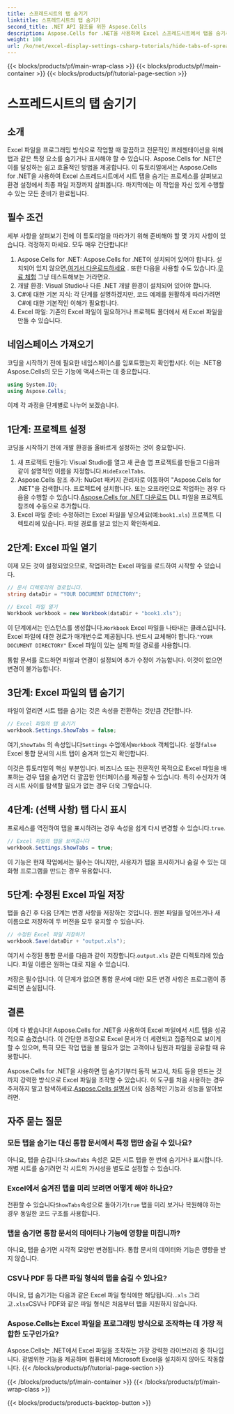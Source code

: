 ```yaml
---
title: 스프레드시트의 탭 숨기기
linktitle: 스프레드시트의 탭 숨기기
second_title: .NET API 참조를 위한 Aspose.Cells
description: Aspose.Cells for .NET을 사용하여 Excel 스프레드시트에서 탭을 숨기세요. 몇 가지 간단한 단계만으로 시트 탭을 프로그래밍 방식으로 숨기고 표시하는 방법을 알아보세요.
weight: 100
url: /ko/net/excel-display-settings-csharp-tutorials/hide-tabs-of-spreadsheet/
---
```


{{< blocks/products/pf/main-wrap-class >}}
{{< blocks/products/pf/main-container >}}
{{< blocks/products/pf/tutorial-page-section >}}

# 스프레드시트의 탭 숨기기

## 소개

Excel 파일을 프로그래밍 방식으로 작업할 때 깔끔하고 전문적인 프레젠테이션을 위해 탭과 같은 특정 요소를 숨기거나 표시해야 할 수 있습니다. Aspose.Cells for .NET은 이를 달성하는 쉽고 효율적인 방법을 제공합니다. 이 튜토리얼에서는 Aspose.Cells for .NET을 사용하여 Excel 스프레드시트에서 시트 탭을 숨기는 프로세스를 살펴보고 환경 설정에서 최종 파일 저장까지 살펴봅니다. 마지막에는 이 작업을 자신 있게 수행할 수 있는 모든 준비가 완료됩니다.

## 필수 조건

세부 사항을 살펴보기 전에 이 튜토리얼을 따라가기 위해 준비해야 할 몇 가지 사항이 있습니다. 걱정하지 마세요. 모두 매우 간단합니다!

1.  Aspose.Cells for .NET: Aspose.Cells for .NET이 설치되어 있어야 합니다. 설치되어 있지 않으면,[여기서 다운로드하세요](https://releases.aspose.com/cells/net/) . 또한 다음을 사용할 수도 있습니다.[무료 체험](https://releases.aspose.com/) 그냥 테스트해보는 거라면요.
2. 개발 환경: Visual Studio나 다른 .NET 개발 환경이 설치되어 있어야 합니다.
3. C#에 대한 기본 지식: 각 단계를 설명하겠지만, 코드 예제를 원활하게 따라가려면 C#에 대한 기본적인 이해가 필요합니다.
4. Excel 파일: 기존의 Excel 파일이 필요하거나 프로젝트 폴더에서 새 Excel 파일을 만들 수 있습니다.

## 네임스페이스 가져오기

코딩을 시작하기 전에 필요한 네임스페이스를 임포트했는지 확인합시다. 이는 .NET용 Aspose.Cells의 모든 기능에 액세스하는 데 중요합니다.

```csharp
using System.IO;
using Aspose.Cells;
```

이제 각 과정을 단계별로 나누어 보겠습니다.

## 1단계: 프로젝트 설정

코딩을 시작하기 전에 개발 환경을 올바르게 설정하는 것이 중요합니다.

1.  새 프로젝트 만들기: Visual Studio를 열고 새 콘솔 앱 프로젝트를 만들고 다음과 같이 설명적인 이름을 지정합니다.`HideExcelTabs`.
2. Aspose.Cells 참조 추가: NuGet 패키지 관리자로 이동하여 "Aspose.Cells for .NET"을 검색합니다. 프로젝트에 설치합니다.
 또는 오프라인으로 작업하는 경우 다음을 수행할 수 있습니다.[Aspose.Cells for .NET 다운로드](https://releases.aspose.com/cells/net/) DLL 파일을 프로젝트 참조에 수동으로 추가합니다.
3. Excel 파일 준비: 수정하려는 Excel 파일을 넣으세요(예:`book1.xls`) 프로젝트 디렉토리에 있습니다. 파일 경로를 알고 있는지 확인하세요.

## 2단계: Excel 파일 열기

이제 모든 것이 설정되었으므로, 작업하려는 Excel 파일을 로드하여 시작할 수 있습니다.

```csharp
// 문서 디렉토리의 경로입니다.
string dataDir = "YOUR DOCUMENT DIRECTORY";

// Excel 파일 열기
Workbook workbook = new Workbook(dataDir + "book1.xls");
```

 이 단계에서는 인스턴스를 생성합니다.`Workbook` Excel 파일을 나타내는 클래스입니다. Excel 파일에 대한 경로가 매개변수로 제공됩니다. 반드시 교체해야 합니다.`"YOUR DOCUMENT DIRECTORY"` Excel 파일이 있는 실제 파일 경로를 사용합니다.

통합 문서를 로드하면 파일과 연결이 설정되어 추가 수정이 가능합니다. 이것이 없으면 변경이 불가능합니다.

## 3단계: Excel 파일의 탭 숨기기

파일이 열리면 시트 탭을 숨기는 것은 속성을 전환하는 것만큼 간단합니다.

```csharp
// Excel 파일의 탭 숨기기
workbook.Settings.ShowTabs = false;
```

 여기,`ShowTabs` 의 속성입니다`Settings` 수업에서`Workbook` 객체입니다. 설정`false` Excel 통합 문서의 시트 탭이 숨겨져 있는지 확인합니다.

이것은 튜토리얼의 핵심 부분입니다. 비즈니스 또는 전문적인 목적으로 Excel 파일을 배포하는 경우 탭을 숨기면 더 깔끔한 인터페이스를 제공할 수 있습니다. 특히 수신자가 여러 시트 사이를 탐색할 필요가 없는 경우 더욱 그렇습니다.

## 4단계: (선택 사항) 탭 다시 표시

 프로세스를 역전하여 탭을 표시하려는 경우 속성을 쉽게 다시 변경할 수 있습니다.`true`.

```csharp
// Excel 파일의 탭을 보여줍니다
workbook.Settings.ShowTabs = true;
```

이 기능은 현재 작업에서는 필수는 아니지만, 사용자가 탭을 표시하거나 숨길 수 있는 대화형 프로그램을 만드는 경우 유용합니다.

## 5단계: 수정된 Excel 파일 저장

탭을 숨긴 후 다음 단계는 변경 사항을 저장하는 것입니다. 원본 파일을 덮어쓰거나 새 이름으로 저장하여 두 버전을 모두 유지할 수 있습니다.

```csharp
// 수정된 Excel 파일 저장하기
workbook.Save(dataDir + "output.xls");
```

 여기서 수정된 통합 문서를 다음과 같이 저장합니다.`output.xls` 같은 디렉토리에 있습니다. 파일 이름은 원하는 대로 지을 수 있습니다.

저장은 필수입니다. 이 단계가 없으면 통합 문서에 대한 모든 변경 사항은 프로그램이 종료되면 손실됩니다.

## 결론

이제 다 봤습니다! Aspose.Cells for .NET을 사용하여 Excel 파일에서 시트 탭을 성공적으로 숨겼습니다. 이 간단한 조정으로 Excel 문서가 더 세련되고 집중적으로 보이게 할 수 있으며, 특히 모든 작업 탭을 볼 필요가 없는 고객이나 팀원과 파일을 공유할 때 유용합니다.

 Aspose.Cells for .NET을 사용하면 탭 숨기기부터 동적 보고서, 차트 등을 만드는 것까지 강력한 방식으로 Excel 파일을 조작할 수 있습니다. 이 도구를 처음 사용하는 경우 주저하지 말고 탐색하세요.[Aspose.Cells 설명서](https://reference.aspose.com/cells/net/) 더욱 심층적인 기능과 성능을 알아보려면.

## 자주 묻는 질문

### 모든 탭을 숨기는 대신 통합 문서에서 특정 탭만 숨길 수 있나요?  
 아니요, 탭을 숨깁니다.`ShowTabs` 속성은 모든 시트 탭을 한 번에 숨기거나 표시합니다. 개별 시트를 숨기려면 각 시트의 가시성을 별도로 설정할 수 있습니다.

### Excel에서 숨겨진 탭을 미리 보려면 어떻게 해야 하나요?  
 전환할 수 있습니다`ShowTabs`속성으로 돌아가기`true` 탭을 미리 보거나 복원해야 하는 경우 동일한 코드 구조를 사용합니다.

### 탭을 숨기면 통합 문서의 데이터나 기능에 영향을 미칩니까?  
아니요, 탭을 숨기면 시각적 모양만 변경됩니다. 통합 문서의 데이터와 기능은 영향을 받지 않습니다.

### CSV나 PDF 등 다른 파일 형식의 탭을 숨길 수 있나요?  
 아니요, 탭 숨기기는 다음과 같은 Excel 파일 형식에만 해당됩니다.`.xls` 그리고`.xlsx`CSV나 PDF와 같은 파일 형식은 처음부터 탭을 지원하지 않습니다.

### Aspose.Cells는 Excel 파일을 프로그래밍 방식으로 조작하는 데 가장 적합한 도구인가요?  
Aspose.Cells는 .NET에서 Excel 파일을 조작하는 가장 강력한 라이브러리 중 하나입니다. 광범위한 기능을 제공하며 컴퓨터에 Microsoft Excel을 설치하지 않아도 작동합니다.
{{< /blocks/products/pf/tutorial-page-section >}}

{{< /blocks/products/pf/main-container >}}
{{< /blocks/products/pf/main-wrap-class >}}

{{< blocks/products/products-backtop-button >}}
